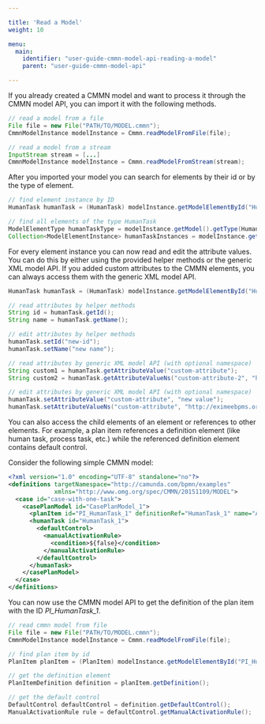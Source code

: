```yaml
---

title: 'Read a Model'
weight: 10

menu:
  main:
    identifier: "user-guide-cmmn-model-api-reading-a-model"
    parent: "user-guide-cmmn-model-api"

---
```



If you already created a CMMN model and want to process it through the CMMN model API, you can import it with the
following methods.

```java
// read a model from a file
File file = new File("PATH/TO/MODEL.cmmn");
CmmnModelInstance modelInstance = Cmmn.readModelFromFile(file);

// read a model from a stream
InputStream stream = [...]
CmmnModelInstance modelInstance = Cmmn.readModelFromStream(stream);
```

After you imported your model you can search for elements by their id or by the type of element.

```java
// find element instance by ID
HumanTask humanTask = (HumanTask) modelInstance.getModelElementById("HumanTask_1");

// find all elements of the type HumanTask
ModelElementType humanTaskType = modelInstance.getModel().getType(HumanTask.class);
Collection<ModelElementInstance> humanTaskInstances = modelInstance.getModelElementsByType(humanTaskType);
```

For every element instance you can now read and edit the attribute values. You can do this by either using the provided
helper methods or the generic XML model API. If you added custom attributes to the CMMN elements, you can
always access them with the generic XML model API.

```java
HumanTask humanTask = (HumanTask) modelInstance.getModelElementById("HumanTask_1");

// read attributes by helper methods
String id = humanTask.getId();
String name = humanTask.getName();

// edit attributes by helper methods
humanTask.setId("new-id");
humanTask.setName("new name");

// read attributes by generic XML model API (with optional namespace)
String custom1 = humanTask.getAttributeValue("custom-attribute");
String custom2 = humanTask.getAttributeValueNs("custom-attribute-2", "http://eximeebpms.org/custom");

// edit attributes by generic XML model API (with optional namespace)
humanTask.setAttributeValue("custom-attribute", "new value");
humanTask.setAttributeValueNs("custom-attribute", "http://eximeebpms.org/custom", "new value");
```

You can also access the child elements of an element or references to other elements. For example, a plan item
references a definition element (like human task, process task, etc.) while the referenced definition element contains
default control.

Consider the following simple CMMN model:

```xml
<?xml version="1.0" encoding="UTF-8" standalone="no"?>
<definitions targetNamespace="http://camunda.com/bpmn/examples"
             xmlns="http://www.omg.org/spec/CMMN/20151109/MODEL">
  <case id="case-with-one-task">
    <casePlanModel id="CasePlanModel_1">
      <planItem id="PI_HumanTask_1" definitionRef="HumanTask_1" name="A Task" />
      <humanTask id="HumanTask_1">
        <defaultControl>
          <manualActivationRule>
            <condition>${false}</condition>
          </manualActivationRule>
        </defaultControl>
      </humanTask>
    </casePlanModel>
  </case>
</definitions>
```

You can now use the CMMN model API to get the definition of the plan item with the ID *PI_HumanTask_1*.

```java
// read cmmn model from file
File file = new File("PATH/TO/MODEL.cmmn");
CmmnModelInstance modelInstance = Cmmn.readModelFromFile(file);

// find plan item by id
PlanItem planItem = (PlanItem) modelInstance.getModelElementById("PI_HumanTask_1");

// get the definition element
PlanItemDefinition definition = planItem.getDefinition();

// get the default control
DefaultControl defaultControl = definition.getDefaultControl();
ManualActivationRule rule = defaultControl.getManualActivationRule();
```
